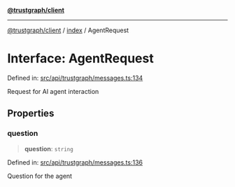 [**@trustgraph/client**](../../README.md)

***

[@trustgraph/client](../../README.md) / [index](../README.md) / AgentRequest

# Interface: AgentRequest

Defined in: [src/api/trustgraph/messages.ts:134](https://github.com/trustgraph-ai/trustgraph-ts-client/blob/4700024d623d01d40c50072d60c021f3b6c60b54/src/api/trustgraph/messages.ts#L134)

Request for AI agent interaction

## Properties

### question

> **question**: `string`

Defined in: [src/api/trustgraph/messages.ts:136](https://github.com/trustgraph-ai/trustgraph-ts-client/blob/4700024d623d01d40c50072d60c021f3b6c60b54/src/api/trustgraph/messages.ts#L136)

Question for the agent
